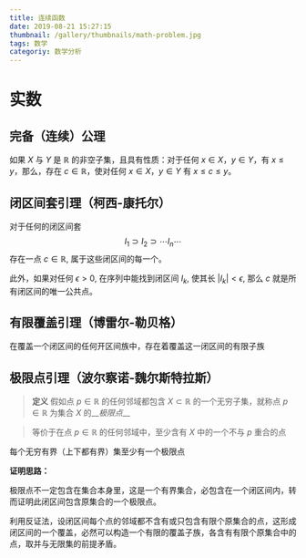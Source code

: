 ```yaml
---
title: 连续函数
date: 2019-08-21 15:27:15
thumbnail: /gallery/thumbnails/math-problem.jpg
tags: 数学
categoriy: 数学分析
---
```


# 实数

## 完备（连续）公理

如果 $X$ 与 $Y$ 是 $\mathbb{R}$ 的非空子集，且具有性质：对于任何 $x \in X$，$y \in Y$，有 $x \le y$，那么，存在 $c \in \mathbb{R}$，使对任何 $x \in X$，$y \in Y$ 有 $x \le c \le y$。


## 闭区间套引理（柯西-康托尔）

对于任何的闭区间套
$$
I_1 \supset I_2 \supset \cdots I_n \cdots
$$
存在一点 $c \in \mathbb{R}$, 属于这些闭区间的每一个。

此外，如果对任何 $\epsilon > 0$, 在序列中能找到闭区间 $I_k$, 使其长 $|I_k| < \epsilon$, 那么 $c$ 就是所有闭区间的唯一公共点。


## 有限覆盖引理（博雷尔-勒贝格）

在覆盖一个闭区间的任何开区间族中，存在着覆盖这一闭区间的有限子族


## 极限点引理（波尔察诺-魏尔斯特拉斯）

> **定义** 假如点 $p \in \mathbb{R}$ 的任何邻域都包含 $X \subset \mathbb{R}$ 的一个无穷子集，就称点 $p \in \mathbb{R}$ 为集合 $X$ 的__*极限点*__

> 等价于在点 $p \in \mathbb{R}$ 的任何邻域中，至少含有 $X$ 中的一个不与 $p$ 重合的点 

每个无穷有界（上下都有界）集至少有一个极限点

__证明思路：__

极限点不一定包含在集合本身里，这是一个有界集合，必包含在一个闭区间内，转而证明此闭区间包含原集合的一个极限点。

利用反证法，设闭区间每个点的邻域都不含有或只包含有限个原集合的点，这形成闭区间的一个覆盖，必然可以构造一个有限的覆盖子族，各含有有限个原集合中的点，取并与无限集的前提矛盾。
